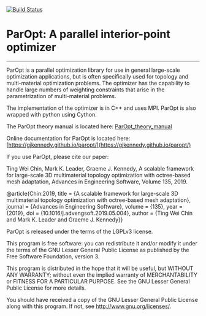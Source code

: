 [![Build Status](https://travis-ci.org/gjkennedy/paropt.svg?branch=master)](https://travis-ci.org/gjkennedy/paropt)

# ParOpt: A parallel interior-point optimizer #
------------------------------------------------

ParOpt is a parallel optimization library for use in general large-scale optimization applications, but is often specifically used for topology and multi-material optimization problems.
The optimizer has the capability to handle large numbers of weighting constraints that arise in the parametrization of multi-material problems. 

The implementation of the optimizer is in C++ and uses MPI. ParOpt is also wrapped with python using Cython.

The ParOpt theory manual is located here: [ParOpt_theory_manual](docs/ParOpt_theory_manual.pdf)

Online documentation for ParOpt is located here: [https://gjkennedy.github.io/paropt/](https://gjkennedy.github.io/paropt/)

If you use ParOpt, please cite our paper:

Ting Wei Chin, Mark K. Leader, Graeme J. Kennedy, A scalable framework for large-scale 3D multimaterial topology optimization with octree-based mesh adaptation, Advances in Engineering Software, Volume 135, 2019.

@article{Chin:2019,
         title = {A scalable framework for large-scale 3D multimaterial topology optimization with octree-based mesh adaptation},
         journal = {Advances in Engineering Software},
         volume = {135},
         year = {2019},
         doi = {10.1016/j.advengsoft.2019.05.004},
         author = {Ting Wei Chin and Mark K. Leader and Graeme J. Kennedy}}

ParOpt is released under the terms of the LGPLv3 license.

This program is free software: you can redistribute it and/or modify
it under the terms of the GNU Lesser General Public License as published by
the Free Software Foundation, version 3.

This program is distributed in the hope that it will be useful,
but WITHOUT ANY WARRANTY; without even the implied warranty of
MERCHANTABILITY or FITNESS FOR A PARTICULAR PURPOSE.  See the
GNU Lesser General Public License for more details.

You should have received a copy of the GNU Lesser General Public License
along with this program.  If not, see <http://www.gnu.org/licenses/>.
